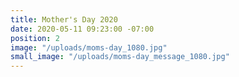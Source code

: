 ```yaml
---
title: Mother's Day 2020
date: 2020-05-11 09:23:00 -07:00
position: 2
image: "/uploads/moms-day_1080.jpg"
small_image: "/uploads/moms-day_message_1080.jpg"
---
```


